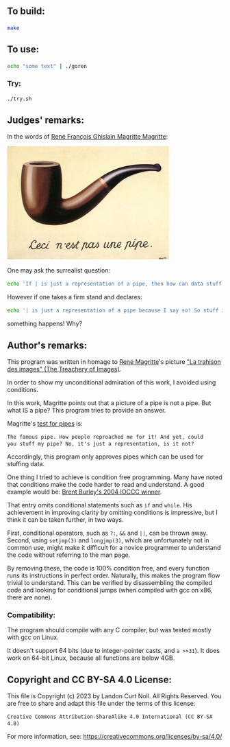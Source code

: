 ## To build:

```sh
make
```


## To use:

```sh
echo "some text" | ./goren
```


### Try:

```sh
./try.sh
```


## Judges' remarks:

In the words of [René François Ghislain Magritte Magritte](http://en.wikipedia.org/wiki/Rene_Magritte):

![This is not a pipe](MagrittePipe.jpg "Ceci n'est pas une pipe")

One may ask the surrealist question:

```sh
echo 'If | is just a representation of a pipe, then how can data stuff it?' | ./goren
```

However if one takes a firm stand and declares:

```sh
echo '| is just a representation of a pipe because I say so! So stuff it!' | ./goren
```

something happens!  Why?


## Author's remarks:

This program was written in homage to [Rene
Magritte](http://en.wikipedia.org/wiki/Rene_Magritte)'s picture ["La
trahison des images" (The Treachery of
Images)](https://en.wikipedia.org/wiki/The_Treachery_of_Images).

In order to show my unconditional admiration of this work, I avoided
using conditions.

In this work, Magritte points out that a picture of a pipe is not
a pipe.  But what IS a pipe? This program tries to provide an answer.

Magritte's [test for pipes](http://en.wikipedia.org/wiki/The_Treachery_of_Images) is:

```
The famous pipe. How people reproached me for it! And yet, could
you stuff my pipe? No, it's just a representation, is it not?
```

Accordingly, this program only approves pipes which can be used for
stuffing data.

One thing I tried to achieve is condition free programming.  Many
have noted that conditions make the code harder to read and understand.
A good example would be: [Brent Burley's 2004 IOCCC
winner](/2004/burley/README.md).

That entry omits conditional statements such as `if` and `while`.
His achievement in improving clarity by omitting conditions is
impressive, but I think it can be taken further, in two ways.

First, conditional operators, such as `?:`, `&&` and `||`, can be thrown away.
Second, using `setjmp(3)` and `longjmp(3)`, which are unfortunately not in
common use, might make it difficult for a novice programmer to understand the
code without referring to the man page.

By removing these, the code is 100% condition free, and every
function runs its instructions in perfect order. Naturally, this
makes the program flow trivial to understand. This can be verified
by disassembling the compiled code and looking for conditional jumps
(when compiled with gcc on x86, there are none).


### Compatibility:

The program should compile with any C compiler, but was tested
mostly with gcc on Linux.

It doesn't support 64 bits (due to integer-pointer casts, and `a >>31`).
It does work on 64-bit Linux, because all functions are below 4GB.


## Copyright and CC BY-SA 4.0 License:

This file is Copyright (c) 2023 by Landon Curt Noll.  All Rights Reserved.
You are free to share and adapt this file under the terms of this license:

    Creative Commons Attribution-ShareAlike 4.0 International (CC BY-SA 4.0)

For more information, see: https://creativecommons.org/licenses/by-sa/4.0/
